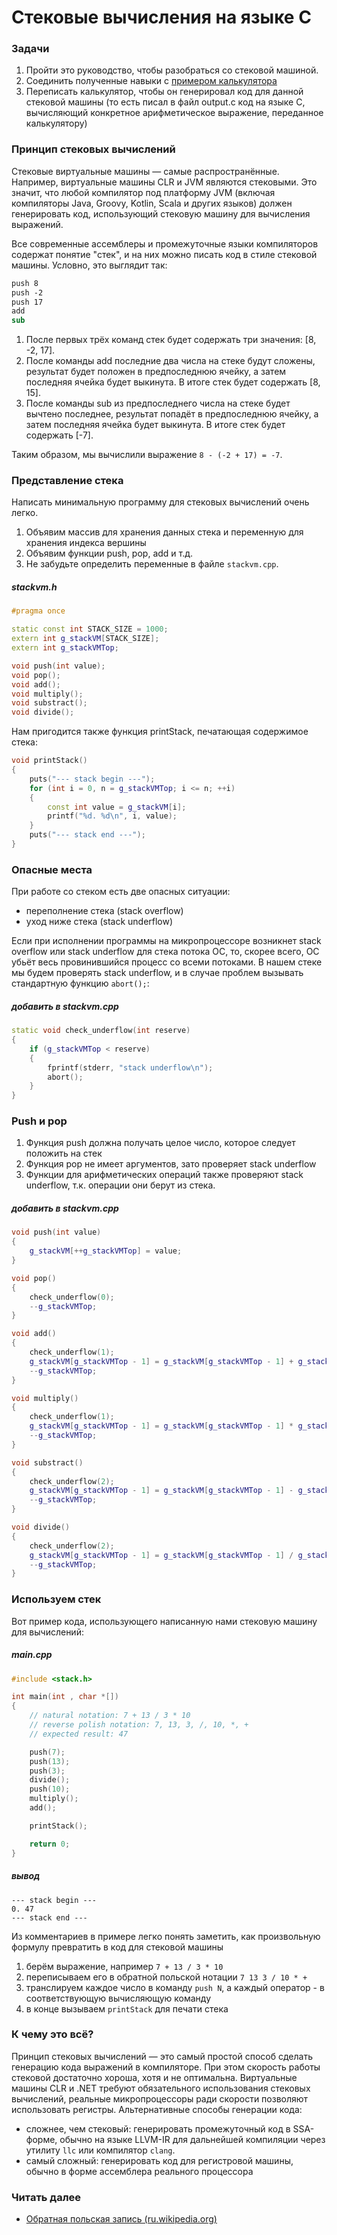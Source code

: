 # Стековые вычисления на языке C

### Задачи

1. Пройти это руководство, чтобы разобраться со стековой машиной.
2. Соединить полученные навыки с [примером калькулятора](calculator.md)
3. Переписать калькулятор, чтобы он генерировал код для данной стековой машины (то есть писал в файл output.c код на языке C, вычисляющий конкретное арифметическое выражение, переданное калькулятору)

### Принцип стековых вычислений

Стековые виртуальные машины &mdash; самые распространённые. Например, виртуальные машины CLR и JVM являются стековыми. Это значит, что любой компилятор под платформу JVM (включая компиляторы Java, Groovy, Kotlin, Scala и других языков) должен генерировать код, использующий стековую машину для вычисления выражений.

Все современные ассемблеры и промежуточные языки компиляторов содержат понятие "стек", и на них можно писать код в стиле стековой машины. Условно, это выглядит так:

```vb
push 8
push -2
push 17
add
sub
```

1. После первых трёх команд стек будет содержать три значения: [8, -2, 17].
2. После команды add последние два числа на стеке будут сложены, результат будет положен в предпоследнюю ячейку, а затем последняя ячейка будет выкинута. В итоге стек будет содержать [8, 15].
3. После команды sub из предпоследнего числа на стеке будет вычтено последнее, результат попадёт в предпоследнюю ячейку, а затем последняя ячейка будет выкинута. В итоге стек будет содержать [-7].

Таким образом, мы вычислили выражение `8 - (-2 + 17) = -7`.

### Представление стека

Написать минимальную программу для стековых вычислений очень легко.

1. Объявим массив для хранения данных стека и переменную для хранения индекса вершины
2. Объявим функции push, pop, add и т.д.
3. Не забудьте определить переменные в файле `stackvm.cpp`.

##### stackvm.h
```cpp
#pragma once

static const int STACK_SIZE = 1000;
extern int g_stackVM[STACK_SIZE];
extern int g_stackVMTop;

void push(int value);
void pop();
void add();
void multiply();
void substract();
void divide();
```

Нам пригодится также функция printStack, печатающая содержимое стека:
```cpp
void printStack()
{
    puts("--- stack begin ---");
    for (int i = 0, n = g_stackVMTop; i <= n; ++i)
    {
        const int value = g_stackVM[i];
        printf("%d. %d\n", i, value);
    }
    puts("--- stack end ---");
}
```

### Опасные места

При работе со стеком есть две опасных ситуации:

- переполнение стека (stack overflow)
- уход ниже стека (stack underflow)

Если при исполнении программы на микропроцессоре возникнет stack overflow или stack underflow для стека потока ОС, то, скорее всего, ОС убьёт весь провинившийся процесс со всеми потоками. В нашем стеке мы будем проверять stack underflow, и в случае проблем вызывать стандартную функцию `abort();`:

##### добавить в stackvm.cpp
```cpp
static void check_underflow(int reserve)
{
    if (g_stackVMTop < reserve)
    {
        fprintf(stderr, "stack underflow\n");
        abort();
    }
}
```

### Push и pop

1. Функция push должна получать целое число, которое следует положить на стек
2. Функция pop не имеет аргументов, зато проверяет stack underflow
3. Функции для арифметических операций также проверяют stack underflow, т.к. операции они берут из стека.

##### добавить в stackvm.cpp
```cpp
void push(int value)
{
    g_stackVM[++g_stackVMTop] = value;
}

void pop()
{
    check_underflow(0);
    --g_stackVMTop;
}

void add()
{
    check_underflow(1);
    g_stackVM[g_stackVMTop - 1] = g_stackVM[g_stackVMTop - 1] + g_stackVM[g_stackVMTop];
    --g_stackVMTop;
}

void multiply()
{
    check_underflow(1);
    g_stackVM[g_stackVMTop - 1] = g_stackVM[g_stackVMTop - 1] * g_stackVM[g_stackVMTop];
    --g_stackVMTop;
}

void substract()
{
    check_underflow(2);
    g_stackVM[g_stackVMTop - 1] = g_stackVM[g_stackVMTop - 1] - g_stackVM[g_stackVMTop];
    --g_stackVMTop;
}

void divide()
{
    check_underflow(2);
    g_stackVM[g_stackVMTop - 1] = g_stackVM[g_stackVMTop - 1] / g_stackVM[g_stackVMTop];
    --g_stackVMTop;
}
```

### Используем стек

Вот пример кода, использующего написанную нами стековую машину для вычислений:
##### main.cpp
```cpp
#include <stack.h>

int main(int , char *[])
{
    // natural notation: 7 + 13 / 3 * 10
    // reverse polish notation: 7, 13, 3, /, 10, *, +
    // expected result: 47

    push(7);
    push(13);
    push(3);
    divide();
    push(10);
    multiply();
    add();

    printStack();

    return 0;
}
```
##### вывод
```
--- stack begin ---
0. 47
--- stack end ---
```

Из комментариев в примере легко понять заметить, как произвольную формулу превратить в код для стековой машины

1. берём выражение, например `7 + 13 / 3 * 10`
2. переписываем его в обратной польской нотации `7 13 3 / 10 * +`
3. транслируем каждое число в команду `push N`, а каждый оператор - в соответствующую вычисляющую команду
4. в конце вызываем `printStack` для печати стека

### К чему это всё?

Принцип стековых вычислений &mdash; это самый простой способ сделать генерацию кода выражений в компиляторе. При этом скорость работы стековой достаточно хороша, хотя и не оптимальна. Виртуальные машины CLR и .NET требуют обязательного использования стековых вычислений, реальные микропроцессоры ради скорости позволяют использовать регистры. Альтернативные способы генерации кода:

- сложнее, чем стековый: генерировать промежуточный код в SSA-форме, обычно на языке LLVM-IR для дальнейшей компиляции через утилиту `llc` или компилятор `clang`.
- самый сложный: генерировать код для регистровой машины, обычно в форме ассемблера реального процессора

### Читать далее

- [Обратная польская запись (ru.wikipedia.org)](https://ru.wikipedia.org/wiki/%D0%9E%D0%B1%D1%80%D0%B0%D1%82%D0%BD%D0%B0%D1%8F_%D0%BF%D0%BE%D0%BB%D1%8C%D1%81%D0%BA%D0%B0%D1%8F_%D0%B7%D0%B0%D0%BF%D0%B8%D1%81%D1%8C)
